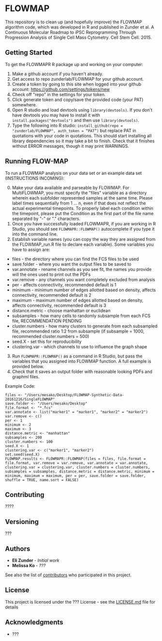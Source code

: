 # FLOWMAP

This repository is to clean up (and hopefully improve) the FLOWMAP algorithm code, which was developed in R and published in Zunder et al. A Continuous Molecular Roadmap to iPSC Reprogramming Through Progression Analysis of Single Cell Mass Cytometry. Cell Stem Cell. 2015.

## Getting Started

To get the FLOWMAPR R package up and working on your computer:

1. Make a github account if you haven't already.
2. Get access to repo zunderlab/FLOWMAP for your github account.
3. Create a token by going to this site when logged into your github account: https://github.com/settings/tokens/new
4. Check off "repo" in the settings for your token.
5. Click generate token and copy/save the provided code (your PAT) somewhere.
6. Open R studio and load devtools using `library(devtools)`. If you don't have devtools you may have to install it with `install.packages("devtools")` and then use `library(devtools)`.
7. Type the following into R studio: `install_github(repo = "zunderlab/FLOWMAP", auth_token = “PAT”)` but replace PAT in quotations with your code in quotations. This should start installing all library dependencies so it may take a bit to finish. Check that it finishes without ERROR messages, though it may print WARNINGS.

## Running FLOW-MAP

To run a FLOWMAP analysis on your data set or an example data set (INSTRUCTIONS INCOMING):

0. Make your data available and parseable by FLOWMAP. For MultiFLOWMAP, you must specify the "files" variable as a directory wherein each subfolder represented samples at the same time. Please label times sequentially from 1 ... n, even if that does not reflect the actual experimental timepoints. To properly label each condition within the timepoint, please put the Condition as the first part of the file name separated by "-" or "." characters.
1. Once you have successfully loaded FLOWMAPR, if you are working in R Studio, you should see `FLOWMAPR::FLOWMAP()` autocomplete if you type it into the command line.
2. Establish variable names (you can copy the way they are assigned from the FLOWMAP_run.R file to declare each variable).  Some variables you have to assign are:
  * files - the directory where you can find the FCS files to be used
  * save.folder - where you want the output files to be saved to
  * var.annotate - rename channels as you see fit, the names you provide will the ones used to print out the PDFs
  * var.remove - any channels you want completely excluded from analysis
  * per - affects connectivity, recommended default is 1
  * minimum - minimum number of edges allotted based on density, affects connectivity, recommended default is 2
  * maximum - maximum number of edges allotted based on density, affects connectivity, recommended default is 3
  * distance.metric - choose manhattan or euclidean
  * subsamples - how many cells to randomly subsample from each FCS file, RECOMMENDATION PENDING
  * cluster.numbers - how many clusters to generate from each subsampled file, recommended ratio 1:2 from subsample (if subsample = 1000, recommended cluster.numbers = 500)
  * seed.X - set this for reproducibility
  * clustering.var - which channels to use to influence the graph shape

3. Run `FLOWMAPR::FLOWMAP()` as a command in R Studio, but pass the variables that you assigned into FLOWMAP function. A full example is provided below.
4. Check that it saves an output folder with reasonable looking PDFs and graphml files.

Example Code:
```
files <- "/Users/mesako/Desktop/FLOWMAP-Synthetic-Data-20161216/SingleFLOWMAP"
save.folder <- "/Users/mesako/Desktop"
file.format <- "*.fcs"
var.annotate <- list("marker1" = "marker1", "marker2" = "marker2")
var.remove <- c()
per <- 1
minimum <- 2
maximum <- 3
distance.metric <- "manhattan"
subsamples <- 200
cluster.numbers <- 100
seed.X <- 1
clustering.var <- c("marker1", "marker2")
set.seed(seed.X)
FLOWMAP.results <- FLOWMAPR::FLOWMAP(files = files, file.format = file.format, var.remove = var.remove, var.annotate = var.annotate, clustering.var = clustering.var, cluster.numbers = cluster.numbers, subsamples = subsamples, distance.metric = distance.metric, minimum = minimum, maximum = maximum, per = per, save.folder = save.folder, shuffle = TRUE, name.sort = FALSE)
```

## Contributing

????

## Versioning

???

## Authors

* **Eli Zunder** - *Initial work*
* **Melissa Ko** - *???*

See also the list of [contributors](https://github.com/your/project/contributors) who participated in this project.

## License

This project is licensed under the ??? License - see the [LICENSE.md](LICENSE.md) file for details

## Acknowledgments

* ???
